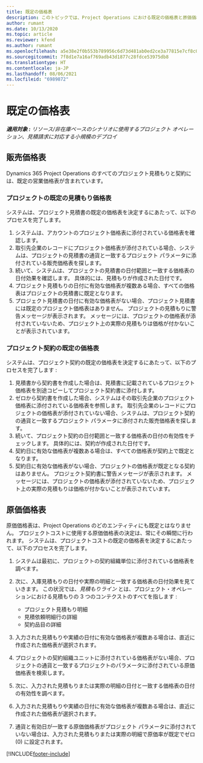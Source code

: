 ```yaml
---
title: 既定の価格表
description: このトピックでは、Project Operations における既定の価格表と原価価格表について説明します。
author: rumant
ms.date: 10/13/2020
ms.topic: article
ms.reviewer: kfend
ms.author: rumant
ms.openlocfilehash: a5e38e2f0b553b789956c6d73d481ab0ed2ce3a77815e7cf8c058a0b4666c558
ms.sourcegitcommit: 7f8d1e7a16af769adb43d1877c28fdce53975db8
ms.translationtype: HT
ms.contentlocale: ja-JP
ms.lasthandoff: 08/06/2021
ms.locfileid: "6989872"
---
```

# <a name="default-price-lists"></a>既定の価格表

_**適用対象 :** リソース/非在庫ベースのシナリオに使用するプロジェクト オペレーション、見積請求に対応する小規模のデプロイ_

## <a name="sales-price-lists"></a>販売価格表

Dynamics 365 Project Operations のすべてのプロジェクト見積もりと契約には、既定の営業価格表が含まれています。 

### <a name="price-list-default-on-project-quotes"></a>プロジェクトの既定の見積もり価格表
システムは、プロジェクト見積書の既定の価格表を決定するにあたって、以下のプロセスを完了します。

1. システムは、アカウントのプロジェクト価格表に添付されている価格表を確認します。 
2. 取引先企業のレコードにプロジェクト価格表が添付されている場合、システムは、プロジェクトの見積書の通貨と一致するプロジェクト パラメータに添付されている販売価格表を探します。
3. 続いて、システムは、プロジェクトの見積書の日付範囲と一致する価格表の日付効果を確認します。 具体的には、見積もりが作成された日付です。
4. プロジェクト見積もりの日付に有効な価格表が複数ある場合、すべての価格表はプロジェクトの見積書に既定となります。
5. プロジェクト見積書の日付に有効な価格表がない場合、プロジェクト見積書には既定のプロジェクト価格表はありません。 プロジェクトの見積もりに警告メッセージが表示されます。 メッセージには、プロジェクトの価格表が添付されていないため、プロジェクト上の実際の見積もりは価格が付かないことが表示されています。

### <a name="price-list-default-on-project-contracts"></a>プロジェクト契約の既定の価格表 
システムは、プロジェクト契約の既定の価格表を決定するにあたって、以下のプロセスを完了します :

1. 見積書から契約書を作成した場合は、見積書に記載されているプロジェクト価格表を別途コピーしてプロジェクト契約書に添付します。
2. ゼロから契約書を作成した場合、システムはその取引先企業のプロジェクト価格表に添付されている価格表を参照します。 取引先企業のレコードにプロジェクトの価格表が添付されていない場合、システムは、プロジェクト契約の通貨と一致するプロジェクト パラメータに添付された販売価格表を探します。
4. 続いて、プロジェクト契約の日付範囲と一致する価格表の日付の有効性をチェックします。 具体的には、契約が作成された日付です。
5. 契約日に有効な価格表が複数ある場合は、すべての価格表が契約上で既定となります。
6. 契約日に有効な価格表がない場合、プロジェクトの価格表が既定となる契約はありません。 プロジェクト契約書に警告メッセージが表示されます。 メッセージには、プロジェクトの価格表が添付されていないため、プロジェクト上の実際の見積もりは価格が付かないことが表示されています。

## <a name="cost-price-lists"></a>原価価格表

原価価格表は、Project Operations のどのエンティティにも既定とはなりません。 プロジェクトコストに使用する原価価格表の決定は、常にその瞬間に行われます。 システムは、プロジェクトコストの既定の価格表を決定するにあたって、以下のプロセスを完了します。

1. システムは最初に、プロジェクトの契約組織単位に添付されている価格表を調べます。
2. 次に、入庫見積もりの日付や実際の明細と一致する価格表の日付効果を見ていきます。 この状況では、*見積もりライン* とは、プロジェクト・オペレーションにおける見積もりの 3 つのコンテクストのすべてを指します :

    - プロジェクト見積もり明細
    - 見積依頼明細行の詳細
    - 契約品目の詳細
  
3. 入力された見積もりや実績の日付に有効な価格表が複数ある場合は、直近に作成された価格表が選択されます。
4. プロジェクトの契約組織ユニットに添付されている価格表がない場合、プロジェクトの通貨と一致するプロジェクトのパラメータに添付されている原価価格表を検索します。
5. 次に、入力された見積もりまたは実際の明細の日付と一致する価格表の日付の有効性を調べます。 
6. 入力された見積もりや実績の日付に有効な価格表が複数ある場合は、直近に作成された価格表が選択されます。
7. 通貨と有効日が一致する原価価格表がプロジェクト パラメータに添付されていない場合は、入力された見積もりまたは実際の明細で原価率が既定でゼロ (0) に設定されます。


[!INCLUDE[footer-include](../includes/footer-banner.md)]